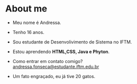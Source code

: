 # About me



- Meu nome é Andressa.

- Tenho 16 anos.

- Sou estudante de Desenvolivimento de Sistema no IFTM.

- Estou aprendendo **HTML,CSS, Java e Phyton**.

- Como entrar em contato comigo? andressa.fonseca@estudante.iftm.edu.br

- Um fato engraçado, eu já tive 20 gatos.

